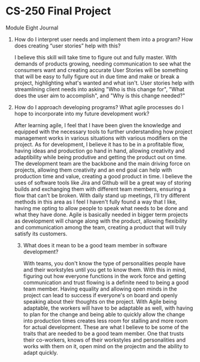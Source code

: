 # CS-250 Final Project

Module Eight Journal

1. How do I interpret user needs and implement them into a program? How does creating “user stories” help with this?

   I believe this skill will take time to figure out and fully master. With demands of products growing, needing communication to see what the consumers want and creating accurate User Stories will be something that will be easy to fully figure out in due time and make or break a project, highlighting what's wanted and what isn't. User stories help with streamlining client needs into asking "Who is this change for", "What does the user aim to accomplish", and "Why is this change needed?"

2. How do I approach developing programs? What agile processes do I hope to incorporate into my future development work?

   After learning agile, I feel that I have been given the knowledge and equipped with the necessary tools to further understanding how project management works in various situations with various modifiers on the project. As for development, I believe it has to be in a profitable flow, having ideas and production go hand in hand, allowing creativity and adaptibility while being produtive and getting the product out on time. The development team are the backbone and the main driving force on projects, allowing them creativity and an end goal can help with production time and value, creating a good product in time. I believe the uses of software tools like Jira and Github will be a great way of storing builds and exchanging them with different team members, ensuring a flow that can't be broken. With daily stand up meetings, I'll try different methods in this area as I feel I haven't fully found a way that I like, having me opting to allow people to speak what needs to be done and what they have done. Agile is basically needed in bigger term projects as development will change along with the product, allowing flexibility and communication among the team, creating a product that will truly satisfy its customers.

   3. What does it mean to be a good team member in software development?
  
        With teams, you don't know the type of personalities people have and their workstyles until you get to know them. With this in mind, figuring out how everyone functions in the work force and getting communication and trust flowing is a definite need to being a good team member. Having equality and allowing open minds in the project can lead to success if everyone's on board and openly speaking about their thoughts on the project. With Agile being adaptable, the workers will have to be adaptable as well, with having to plan for the change and being able to quickly allow the change into production times creates less room for stalling and more room for actual development. These are what I believe to be some of the traits that are needed to be a good team member. One that trusts their co-workers, knows of their workstyles and personalities and works with them on it, open mind on the projectm and the ability to adapt quickly. 
